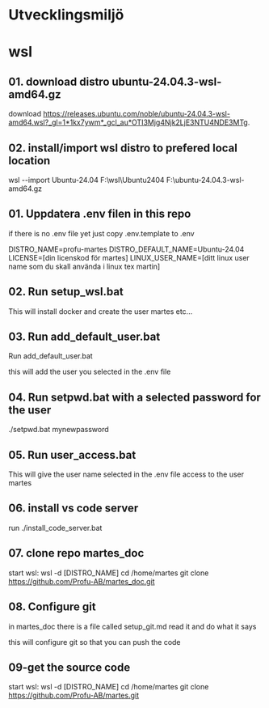 # Utvecklingsmiljö


# wsl

## 01. download distro ubuntu-24.04.3-wsl-amd64.gz

download https://releases.ubuntu.com/noble/ubuntu-24.04.3-wsl-amd64.wsl?_gl=1*1kx7ywm*_gcl_au*OTI3Mjg4Njk2LjE3NTU4NDE3MTg.

## 02. install/import wsl distro to prefered local location
wsl --import Ubuntu-24.04 F:\wsl\Ubuntu2404 F:\ubuntu-24.04.3-wsl-amd64.gz


## 01. Uppdatera .env filen in this repo 
if there is no .env file yet just copy .env.template to .env

DISTRO_NAME=profu-martes
DISTRO_DEFAULT_NAME=Ubuntu-24.04
LICENSE=[din licenskod för martes]
LINUX_USER_NAME=[ditt linux user name som du skall använda i linux tex martin]


## 02. Run setup_wsl.bat
This will install docker and create the user martes etc...

## 03. Run add_default_user.bat
Run add_default_user.bat

this will add the user you selected in the .env file

## 04. Run setpwd.bat with a selected password for the user
./setpwd.bat mynewpassword

## 05. Run user_access.bat
This will give the user name selected in the .env file access to the user martes 


## 06. install vs code server
run ./install_code_server.bat

## 07. clone repo martes_doc
start wsl: wsl -d [DISTRO_NAME]
cd /home/martes
git clone https://github.com/Profu-AB/martes_doc.git

## 08. Configure git
in martes_doc there is a file called setup_git.md 
read it and do what it says

this will configure git so that you can push the code

## 09-get the source code
start wsl: wsl -d [DISTRO_NAME]
cd /home/martes
git clone https://github.com/Profu-AB/martes.git
